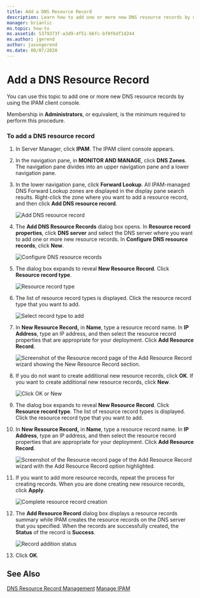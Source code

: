 ```yaml
---
title: Add a DNS Resource Record
description: Learn how to add one or more new DNS resource records by using the IPAM client console.
manager: brianlic
ms.topic: how-to
ms.assetid: 5379373f-a3d9-4f51-b6fc-bf0f6df1d244
ms.author: jgerend
author: jasongerend
ms.date: 08/07/2020
---
```

# Add a DNS Resource Record

You can use this topic to add one or more new DNS resource records by using the IPAM client console.

Membership in **Administrators**, or equivalent, is the minimum required to perform this procedure.

### To add a DNS resource record

1.  In Server Manager, click  **IPAM**. The IPAM client console appears.

2.  In the navigation pane, in **MONITOR AND MANAGE**, click **DNS Zones**.  The navigation pane divides into an upper navigation pane and a lower navigation pane.

3.  In the lower navigation pane, click **Forward Lookup**. All IPAM-managed DNS Forward Lookup zones are displayed in the display pane search results. Right-click the zone where you want to add a resource record, and then click **Add DNS resource record**.

    ![Add DNS resource record](../../media/Add-a-DNS-Resource-Record/ipam_DNSrr_01.jpg)

4.  The **Add DNS Resource Records** dialog box opens. In **Resource record properties**, click **DNS server** and select the DNS server where you want to add one or more new resource records. In **Configure DNS resource records**, click **New**.

    ![Configure DNS resource records](../../media/Add-a-DNS-Resource-Record/ipam_DNSrr_02.jpg)

5.  The dialog box expands to reveal **New Resource Record**. Click **Resource record type**.

    ![Resource record type](../../media/Add-a-DNS-Resource-Record/ipam_DNSrr_03.jpg)

6.  The list of resource record types is displayed. Click the resource record type that you want to add.

    ![Select record type to add](../../media/Add-a-DNS-Resource-Record/ipam_DNSrr_04.jpg)

7.  In **New Resource Record,** in **Name**, type a resource record name. In **IP Address**, type an IP address, and then select the resource record properties that are appropriate for your deployment. Click **Add Resource Record**.

    ![Screenshot of the Resource record page of the Add Resource Record wizard showing the New Resource Record section.](../../media/Add-a-DNS-Resource-Record/ipam_DNSrr_06.jpg)

8.  If you do not want to create additional new resource records, click **OK**. If you want to create additional new resource records, click **New**.

    ![Click OK or New](../../media/Add-a-DNS-Resource-Record/ipam_DNSrr_r2_01.jpg)

9. The dialog box expands to reveal **New Resource Record**. Click **Resource record type**. The list of resource record types is displayed. Click the resource record type that you want to add.

10. In **New Resource Record,** in **Name**, type a resource record name. In **IP Address**, type an IP address, and then select the resource record properties that are appropriate for your deployment. Click **Add Resource Record**.

    ![Screenshot of the Resource record page of the Add Resource Record wizard with the Add Resource Record option highlighted.](../../media/Add-a-DNS-Resource-Record/ipam_DNSrr_r2_02.jpg)

11. If you want to add more resource records, repeat the process for creating records. When you are done creating new resource records, click **Apply**.

    ![Complete resource record creation](../../media/Add-a-DNS-Resource-Record/ipam_DNSrr_r2_03.jpg)

12. The **Add Resource Record** dialog box displays a resource records summary while IPAM creates the resource records on the DNS server that you specified. When the records are successfully created, the **Status** of the record is **Success**.

    ![Record addition status](../../media/Add-a-DNS-Resource-Record/ipam_DNSrr_r2_04.jpg)

13. Click **OK**.

## See Also
[DNS Resource Record Management](DNS-Resource-Record-Management.md)
[Manage IPAM](Manage-IPAM.md)



